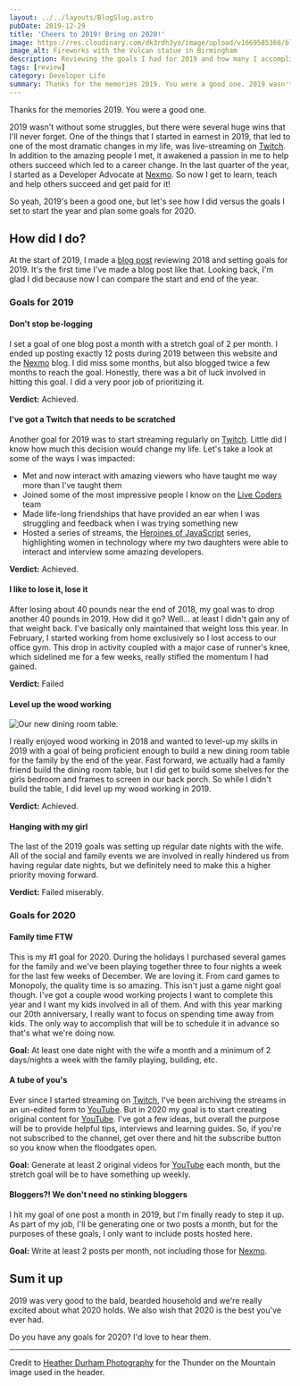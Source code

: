 ```yaml
---
layout: ../../layouts/BlogSlug.astro
pubDate: 2019-12-29
title: 'Cheers to 2019! Bring on 2020!'
image: https://res.cloudinary.com/dk3rdh3yo/image/upload/v1669585366/blog/2019-year-in-review/Artboard_2_k3mgba_gpziem.png
image_alt: Fireworks with the Vulcan statue in Birmingham
description: Reviewing the goals I had for 2019 and how many I accomplished. Then start setting goals for 2020.
tags: [review]
category: Developer Life
summary: Thanks for the memories 2019. You were a good one. 2019 wasn't without some struggles, but there were several huge wins that I'll never forget.
---
```


Thanks for the memories 2019. You were a good one.

2019 wasn't without some struggles, but there were several huge wins that I'll never forget. One of the things
that I started in earnest in 2019, that led to one of the most dramatic changes in my life, was live-streaming on
[Twitch]. In addition to the amazing people I met, it awakened a passion in me to help others succeed which led
to a career change. In the last quarter of the year, I started as a Developer Advocate at [Nexmo]. So now I
get to learn, teach and help others succeed and get paid for it!

So yeah, 2019's been a good one, but let's see how I did versus the goals I set to start the year and plan some
goals for 2020.

<!--more-->

## How did I do?

At the start of 2019, I made a [blog post](https://baldbeardedbuilder.com/blog/2018-year-in-review/) reviewing
2018 and setting goals for 2019. It's the first time I've made a blog post like that. Looking back, I'm glad
I did because now I can compare the start and end of the year.

### Goals for 2019

#### Don't stop be-logging

I set a goal of one blog post a month with a stretch goal of 2 per month. I ended up posting exactly 12
posts during 2019 between this website and the [Nexmo] blog. I did miss some months, but also blogged twice
a few months to reach the goal. Honestly, there was a bit of luck involved in hitting this goal. I did a very
poor job of prioritizing it.

**Verdict:** Achieved.

#### I've got a Twitch that needs to be scratched

Another goal for 2019 was to start streaming regularly on [Twitch]. Little did I know how much this decision would
change my life. Let's take a look at some of the ways I was impacted:

- Met and now interact with amazing viewers who have taught me way more than I've taught them
- Joined some of the most impressive people I know on the [Live Coders] team
- Made life-long friendships that have provided an ear when I was struggling and feedback when I was trying something
  new
- Hosted a series of streams, the [Heroines of JavaScript] series, highlighting women in technology where my two
  daughters were able to interact and interview some amazing developers.

**Verdict:** Achieved.

#### I like to lose it, lose it

After losing about 40 pounds near the end of 2018, my goal was to drop another 40 pounds in 2019. How did it go?
Well... at least I didn't gain any of that weight back. I've basically only maintained that weight loss this year.
In February, I started working from home exclusively so I lost access to our office gym. This drop
in activity coupled with a major case of runner's knee, which sidelined me for a few weeks, really stifled the momentum
I had gained.

**Verdict:** Failed

#### Level up the wood working

![Our new dining room table.](https://res.cloudinary.com/dk3rdh3yo/image/upload/v1650137021/blog/2019-year-in-review/53030755_2228476424037910_6307370620143831616_n_igcxrg.jpg)

I really enjoyed wood working in 2018 and wanted to level-up my skills in 2019 with a goal of being proficient enough
to build a new dining room table for the family by the end of the year. Fast forward, we actually had a family
friend build the dining room table, but I did get to build some shelves for the girls bedroom and frames to screen in
our back porch. So while I didn't build the table, I did level up my wood working in 2019.

**Verdict:** Achieved.

#### Hanging with my girl

The last of the 2019 goals was setting up regular date nights with the wife. All of the social and family events we
are involved in really hindered us from having regular date nights, but we definitely need to make this a higher priority
moving forward.

**Verdict:** Failed miserably.

### Goals for 2020

#### Family time FTW

This is my #1 goal for 2020. During the holidays I purchased several games for the family and we've been playing together
three to four nights a week for the last few weeks of December. We are loving it. From card games to Monopoly, the quality
time is so amazing. This isn't just a game night goal though. I've got a couple wood working projects I want to complete
this year and I want my kids involved in all of them. And with this year marking our 20th anniversary, I really want to
focus on spending time away from kids. The only way to accomplish that will be to schedule it in advance so that's what
we're doing now.

**Goal:** At least one date night with the wife a month and a minimum of 2 days/nights a week with the family playing, building, etc.

#### A tube of you's

Ever since I started streaming on [Twitch], I've been archiving the streams in an un-edited form to [YouTube]. But in
2020 my goal is to start creating original content for [YouTube]. I've got a few ideas, but overall the purpose will
be to provide helpful tips, interviews and learning guides. So, if you're not subscribed to the channel, get over
there and hit the subscribe button so you know when the floodgates open.

**Goal:** Generate at least 2 original videos for [YouTube] each month, but the stretch goal will be to have something up weekly.

#### Bloggers?! We don't need no stinking bloggers

I hit my goal of one post a month in 2019, but I'm finally ready to step it up. As part of my job, I'll be generating one or two posts a month, but for the purposes of these goals, I only want to include posts hosted here.

**Goal:** Write at least 2 posts per month, not including those for [Nexmo].

## Sum it up

2019 was very good to the bald, bearded household and we're really excited about what 2020 holds. We also wish that 2020
is the best you've ever had.

Do you have any goals for 2020? I'd love to hear them.

---

Credit to [Heather Durham Photography](https://blog.heatherdurhamphotography.com/) for the Thunder on the Mountain image used in the header.

[twitch]: https://twitch.tv/baldbeardedbuilder
[nexmo]: https://nexmo.com
[live coders]: https://livecoders.dev
[heroines of javascript]: https://women-in-tech.online/
[youtube]: https://www.youtube.com/c/baldbeardedbuilder/
